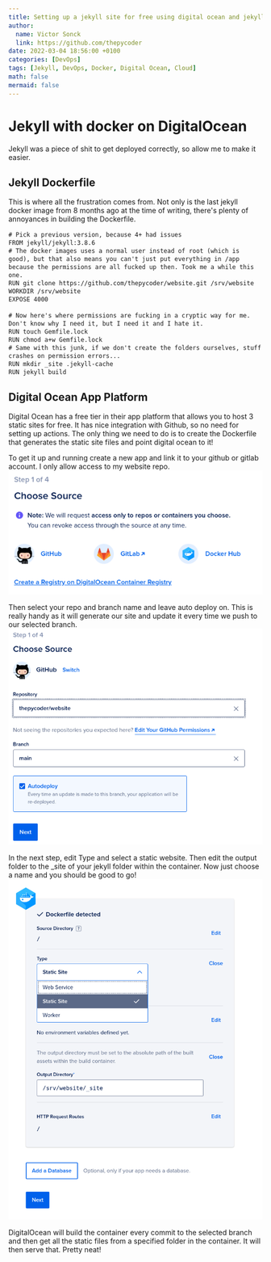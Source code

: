 ```yaml
---
title: Setting up a jekyll site for free using digital ocean and jekyll
author:
  name: Victor Sonck
  link: https://github.com/thepycoder
date: 2022-03-04 18:56:00 +0100
categories: [DevOps]
tags: [Jekyll, DevOps, Docker, Digital Ocean, Cloud]
math: false
mermaid: false
---
```

# Jekyll with docker on DigitalOcean

Jekyll was a piece of shit to get deployed correctly, so allow me to make it easier.

## Jekyll Dockerfile
This is where all the frustration comes from. Not only is the last jekyll docker image from 8 months ago at the time of writing, there's plenty of annoyances in building the Dockerfile.

```docker
# Pick a previous version, because 4+ had issues
FROM jekyll/jekyll:3.8.6
# The docker images uses a normal user instead of root (which is good), but that also means you can't just put everything in /app because the permissions are all fucked up then. Took me a while this one.
RUN git clone https://github.com/thepycoder/website.git /srv/website
WORKDIR /srv/website
EXPOSE 4000

# Now here's where permissions are fucking in a cryptic way for me. Don't know why I need it, but I need it and I hate it.
RUN touch Gemfile.lock
RUN chmod a+w Gemfile.lock
# Same with this junk, if we don't create the folders ourselves, stuff crashes on permission errors...
RUN mkdir _site .jekyll-cache
RUN jekyll build
```

## Digital Ocean App Platform
Digital Ocean has a free tier in their app platform that allows you to host 3 static sites for free. It has nice integration with Github, so no need for setting up actions. The only thing we need to do is to create the Dockerfile that generates the static site files and point digital ocean to it!

To get it up and running create a new app and link it to your github or gitlab account. I only allow access to my website repo.
![Step 1](/assets/images/step1.png)

Then select your repo and branch name and leave auto deploy on. This is really handy as it will generate our site and update it every time we push to our selected branch.
![Step 2](/assets/images/step2.png)

In the next step, edit Type and select a static website. Then edit the output folder to the _site of your jekyll folder within the container. Now just choose a name and you should be good to go!
![Step 3](/assets/images/step3.png)

DigitalOcean will build the container every commit to the selected branch and then get all the static files from a specified folder in the container. It will then serve that. Pretty neat!